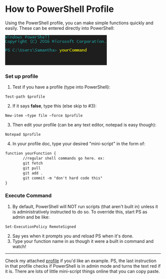 # How to PowerShell Profile
Using the PowerShell profile, you can make simple functions quickly and easily. These can be entered directly into PowerShell:

![command](psFunction.PNG)

### Set up profile
1. Test if you have a profile (type into PowerShell):

```
Test-path $profile
```
2. If it says **false**, type this (else skip to #3):

```
New-item –type file –force $profile
```
3. Then edit your profile (can be any text editor, notepad is easy though):

```
Notepad $profile
```
4. In your profile doc, type your desired "mini-script" in the form of:

```
function yourFunction {
        //regular shell commands go here. ex:
        git fetch
        git pull
        git add .
        git commit -m "don't hard code this"
}
```

### Execute Command
1. By default, PowerShell will NOT run scripts (that aren't built in) unless it is administratively instructed to do so. To override this, start PS as admin and be like:

```
Set-ExecutionPolicy RemoteSigned
```
2. Say yes when it prompts you and reload PS when it's done.
3. Type your function name in as though it were a built in command and watch!
---
Check my attached [profile](Microsoft.PowerShell_profile.ps1) if you'd like an example. PS, the last instruction in that profile checks if PowerShell is in admin mode and turns the text red if it is. There are lots of little mini-script things online that you can copy paste.
